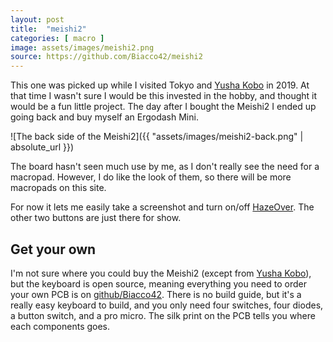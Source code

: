 ```yaml
---
layout: post
title:  "meishi2"
categories: [ macro ]
image: assets/images/meishi2.png
source: https://github.com/Biacco42/meishi2
---
```


This one was picked up while I visited Tokyo and [Yusha Kobo](https://yushakobo.jp/) in 2019. At that time I wasn't sure
I would be this invested in the hobby, and thought it would be a fun little project. The day after I bought the
Meishi2 I ended up going back and buy myself an Ergodash Mini.

![The back side of the Meishi2]({{ "assets/images/meishi2-back.png" | absolute_url }})

The board hasn't seen much use by me, as I don't really see the need for a macropad. However, I do like the look of them,
so there will be more macropads on this site.

For now it lets me easily take a screenshot and turn on/off [HazeOver](https://hazeover.com/). The other two buttons are
just there for show.

## Get your own

I'm not sure where you could buy the Meishi2 (except from [Yusha Kobo](https://yushakobo.jp/)), but the keyboard is open
source, meaning everything you need to order your own PCB is on
[github/Biacco42](https://github.com/Biacco42/meishi2). There is no build guide, but it's a really easy keyboard to
build, and you only need four switches, four diodes, a button switch, and a pro micro. The silk print on the PCB tells
you where each components goes.
